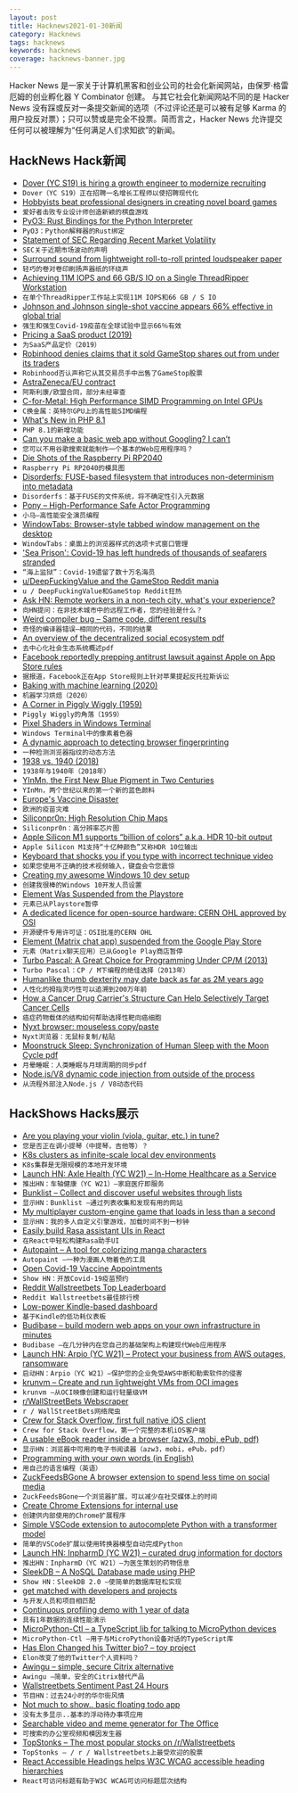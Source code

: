```yaml
---
layout: post
title: Hacknews2021-01-30新闻
category: Hacknews
tags: hacknews
keywords: hacknews
coverage: hacknews-banner.jpg
---
```


Hacker News 是一家关于计算机黑客和创业公司的社会化新闻网站，由保罗·格雷厄姆的创业孵化器 Y Combinator 创建。
与其它社会化新闻网站不同的是 Hacker News 没有踩或反对一条提交新闻的选项（不过评论还是可以被有足够 Karma 的用户投反对票）；只可以赞或是完全不投票。简而言之，Hacker News 允许提交任何可以被理解为“任何满足人们求知欲”的新闻。

## HackNews Hack新闻


- [Dover (YC S19) is hiring a growth engineer to modernize recruiting](https://www.dover.io/open-roles/growth-engineer)
- `Dover（YC S19）正在招聘一名增长工程师以使招聘现代化`
- [Hobbyists beat professional designers in creating novel board games](https://www.sciencedirect.com/science/article/pii/S0048733320302481)
- `爱好者击败专业设计师创造新颖的棋盘游戏`
- [PyO3: Rust Bindings for the Python Interpreter](https://github.com/PyO3/pyo3)
- `PyO3：Python解释器的Rust绑定`
- [Statement of SEC Regarding Recent Market Volatility](https://www.sec.gov/news/public-statement/joint-statement-market-volatility-2021-01-29)
- `SEC关于近期市场波动的声明`
- [Surround sound from lightweight roll-to-roll printed loudspeaker paper](https://phys.org/news/2021-01-lightweight-roll-to-roll-loudspeaker-paper.html)
- `轻巧的卷对卷印刷扬声器纸的环绕声`
- [Achieving 11M IOPS and 66 GB/S IO on a Single ThreadRipper Workstation](https://tanelpoder.com/posts/11m-iops-with-10-ssds-on-amd-threadripper-pro-workstation/)
- `在单个ThreadRipper工作站上实现11M IOPS和66 GB / S IO`
- [Johnson and Johnson single-shot vaccine appears 66% effective in global trial](https://www.cbc.ca/news/health/johnson-johnson-covid-vaccine-trial-1.5893009)
- `强生和强生Covid-19疫苗在全球试验中显示66％有效`
- [Pricing a SaaS product (2019)](https://www.bannerbear.com/blog/don-t-charge-a-month-for-your-product/)
- `为SaaS产品定价（2019）`
- [Robinhood denies claims that it sold GameStop shares out from under its traders](https://www.theverge.com/2021/1/28/22254857/robinhood-gamestop-amc-shares-sold-surprised-users)
- `Robinhood否认声称它从其交易员手中出售了GameStop股票`
- [AstraZeneca/EU contract](https://fragdenstaat.de/dokumente/8409-apa_-_astrazeneca/)
- `阿斯利康/欧盟合同，部分未经审查`
- [C-for-Metal: High Performance SIMD Programming on Intel GPUs](https://arxiv.org/abs/2101.11049)
- `C换金属：英特尔GPU上的高性能SIMD编程`
- [What's New in PHP 8.1](https://stitcher.io/blog/new-in-php-81)
- `PHP 8.1的新增功能`
- [Can you make a basic web app without Googling? I can’t](https://web.eecs.utk.edu/~azh/blog/webappwithoutgoogling.html)
- `您可以不用谷歌搜索就能制作一个基本的Web应用程序吗？`
- [Die Shots of the Raspberry Pi RP2040](https://twitter.com/johndmcmaster/status/1355092011829719046)
- `Raspberry Pi RP2040的模具图`
- [Disorderfs: FUSE-based filesystem that introduces non-determinism into metadata](https://salsa.debian.org/reproducible-builds/disorderfs)
- `Disorderfs：基于FUSE的文件系统，将不确定性引入元数据`
- [Pony – High-Performance Safe Actor Programming](https://www.ponylang.io/discover/)
- `小马–高性能安全演员编程`
- [WindowTabs: Browser-style tabbed window management on the desktop](https://github.com/leafOfTree/WindowTabs)
- `WindowTabs：桌面上的浏览器样式的选项卡式窗口管理`
- ['Sea Prison': Covid-19 has left hundreds of thousands of seafarers stranded](https://www.npr.org/2021/01/29/959626340/-sea-prison-covid-19-has-left-hundreds-of-thousands-of-seafarers-stranded)
- `“海上监狱”：Covid-19遗留了数十万名海员`
- [u/DeepFuckingValue and the GameStop Reddit mania](https://www.wsj.com/articles/keith-gill-drove-the-gamestop-reddit-mania-he-talked-to-the-journal-11611931696)
- `u / DeepFuckingValue和GameStop Reddit狂热`
- [Ask HN: Remote workers in a non-tech city, what's your experience?](item?id=25962178)
- `向HN提问：在非技术城市中的远程工作者，您的经验是什么？`
- [Weird compiler bug – Same code, different results](https://blog.zaita.com/mingw64-compiler-bug/)
- `奇怪的编译器错误–相同的代码，不同的结果`
- [An overview of the decentralized social ecosystem pdf](https://matrix.org/_matrix/media/r0/download/twitter.modular.im/981b258141aa0b197804127cd2f7d298757bad20)
- `去中心化社会生态系统概述pdf`
- [Facebook reportedly prepping antitrust lawsuit against Apple on App Store rules](https://www.businessinsider.com/facebook-apple-antitrust-lawsuit-app-store-2021-1)
- `据报道，Facebook正在App Store规则上针对苹果提起反托拉斯诉讼`
- [Baking with machine learning (2020)](https://sararobinson.dev/2020/04/30/baking-machine-learning.html)
- `机器学习烘焙（2020）`
- [A Corner in Piggly Wiggly (1959)](https://www.newyorker.com/magazine/1959/06/06/a-corner-in-piggly-wiggly)
- `Piggly Wiggly的角落（1959）`
- [Pixel Shaders in Windows Terminal](https://github.com/microsoft/terminal/tree/main/samples/PixelShaders)
- `Windows Terminal中的像素着色器`
- [A dynamic approach to detecting browser fingerprinting](https://cujo.com/building-an-advanced-fingerprinting-detector-ai/)
- `一种检测浏览器指纹的动态方法`
- [1938 vs. 1940 (2018)](https://pecaquet.com/2018/10/08/1938-vs-1940/)
- `1938年与1940年（2018年）`
- [YInMn, the First New Blue Pigment in Two Centuries](https://hyperallergic.com/615971/meet-yinmn-the-first-new-shade-of-blue-in-two-centuries/)
- `YInMn，两个世纪以来的第一个新的蓝色颜料`
- [Europe's Vaccine Disaster](https://www.spiegel.de/international/europe/europe-s-vaccine-disaster-commission-president-ursula-von-der-leyen-seeking-to-duck-responsibility-a-1197547d-6219-4438-9d69-b76e64701802)
- `欧洲的疫苗灾难`
- [Siliconpr0n: High Resolution Chip Maps](https://siliconpr0n.org/map/)
- `Siliconpr0n：高分辨率芯片图`
- [Apple Silicon M1 supports “billion of colors” a.k.a. HDR 10-bit output](https://singhkays.com/blog/apple-silicon-m1-hdr-10bit-billion-colors/)
- `Apple Silicon M1支持“十亿种颜色”又称HDR 10位输出`
- [Keyboard that shocks you if you type with incorrect technique video](https://www.youtube.com/watch?v=yxUM_wt-jB4)
- `如果您使用不正确的技术视频输入，键盘会令您震惊`
- [Creating my awesome Windows 10 dev setup](https://chimerical.ca/posts/creating-my-awesome-windows-10-dev-setup/)
- `创建我很棒的Windows 10开发人员设置`
- [Element Was Suspended from the Playstore](https://play.google.com/store/apps/details?id=im.vector.app)
- `元素已从Playstore暂停`
- [A dedicated licence for open-source hardware: CERN OHL approved by OSI](https://www.theregister.com/2021/01/29/cern_ohl_approved/)
- `开源硬件专用许可证：OSI批准的CERN OHL`
- [Element (Matrix chat app) suspended from the Google Play Store](https://twitter.com/element_hq/status/1355290296947499013)
- `元素（Matrix聊天应用）已从Google Play商店暂停`
- [Turbo Pascal: A Great Choice for Programming Under CP/M (2013)](https://techtinkering.com/2013/03/05/turbo-pascal-a-great-choice-for-programming-under-cpm/)
- `Turbo Pascal：CP / M下编程的绝佳选择（2013年）`
- [Humanlike thumb dexterity may date back as far as 2M years ago](https://www.sciencenews.org/article/humanlike-thumb-dexterity-hominid-evolution)
- `人性化的拇指灵巧性可以追溯到200万年前`
- [How a Cancer Drug Carrier's Structure Can Help Selectively Target Cancer Cells](https://www.tus.ac.jp/en/mediarelations/archive/20210126_1212.html)
- `癌症药物载体的结构如何帮助选择性靶向癌细胞`
- [Nyxt browser: mouseless copy/paste](https://nyxt.atlas.engineer/article/visual-mode.org)
- `Nyxt浏览器：无鼠标复制/粘贴`
- [Moonstruck Sleep: Synchronization of Human Sleep with the Moon Cycle pdf](https://www.biorxiv.org/content/biorxiv/early/2020/06/02/2020.06.01.128728.full.pdf)
- `月晕睡眠：人类睡眠与月球周期的同步pdf`
- [Node.js/V8 dynamic code injection from outside of the process](https://blog.sqreen.com/remote-debugging-nodejs-runtime-code-injection/)
- `从流程外部注入Node.js / V8动态代码`


## HackShows Hacks展示

- [ Are you playing your violin (viola, guitar, etc.) in tune?](https://ctrager.github.io/pitch.html)
- `您是否正在调小提琴（中提琴，吉他等）？`
- [ K8s clusters as infinite-scale local dev environments](https://www.getambassador.io/infinite-scale-development-environments/)
- `K8s集群是无限规模的本地开发环境`
- [Launch HN: Axle Health (YC W21) – In-Home Healthcare as a Service](item?id=25930061)
- `推出HN：车轴健康（YC W21）–家庭医疗即服务`
- [ Bunklist – Collect and discover useful websites through lists](https://bunklist.com)
- `显示HN：Bunklist –通过列表收集和发现有用的网站`
- [ My multiplayer custom-engine game that loads in less than a second](http://vnav.io)
- `显示HN：我的多人自定义引擎游戏，加载时间不到一秒钟`
- [ Easily build Rasa assistant UIs in React](https://www.npmjs.com/package/react-rasa-assistant)
- `在React中轻松构建Rasa助手UI`
- [ Autopaint – A tool for colorizing manga characters](https://creart.innovrepublic.com/)
- `Autopaint –一种为漫画人物着色的工具`
- [ Open Covid-19 Vaccine Appointments](https://getmyvaccine.org/)
- `Show HN：开放Covid-19疫苗预约`
- [ Reddit Wallstreetbets Top Leaderboard](https://stonks.news/wsb/summary/)
- `Reddit Wallstreetbets最佳排行榜`
- [ Low-power Kindle-based dashboard](https://github.com/pascalw/kindle-dash)
- `基于Kindle的低功耗仪表板`
- [ Budibase – build modern web apps on your own infrastructure in minutes](https://github.com/Budibase/budibase)
- `Budibase –在几分钟内在您自己的基础架构上构建现代Web应用程序`
- [Launch HN: Arpio (YC W21) – Protect your business from AWS outages, ransomware](item?id=25941082)
- `启动HN：Arpio（YC W21）–保护您的企业免受AWS中断和勒索软件的侵害`
- [ krunvm – Create and run lightweight VMs from OCI images](https://github.com/slp/krunvm/)
- `krunvm –从OCI映像创建和运行轻量级VM`
- [ r/WallStreetBets Webscraper](https://github.com/rmcsqrd/yolo-scrape)
- `r / WallStreetBets网络爬虫`
- [ Crew for Stack Overflow, first full native iOS client](https://apps.apple.com/it/app/crew-for-stack-overflow/id1547171709?l=en)
- `Crew for Stack Overflow，第一个完整的本机iOS客户端`
- [ A usable eBook reader inside a browser (azw3, mobi, ePub, pdf)](https://www.loudreader.com)
- `显示HN：浏览器中可用的电子书阅读器（azw3，mobi，ePub，pdf）`
- [ Programming with your own words (in English)](item?id=25945567)
- `用自己的语言编程（英语）`
- [ ZuckFeedsBGone A browser extension to spend less time on social media](https://github.com/lawrencehook/ZuckFeedsBGone)
- `ZuckFeedsBGone一个浏览器扩展，可以减少在社交媒体上的时间`
- [ Create Chrome Extensions for internal use](https://extension.dev)
- `创建供内部使用的Chrome扩展程序`
- [ Simple VSCode extension to autocomplete Python with a transformer model](item?id=25952573)
- `简单的VSCode扩展以使用转换器模型自动完成Python`
- [Launch HN: InpharmD (YC W21) – curated drug information for doctors](item?id=25957775)
- `推出HN：InpharmD（YC W21）–为医生策划的药物信息`
- [ SleekDB – A NoSQL Database made using PHP](https://sleekdb.github.io/)
- `Show HN：SleekDB 2.0 –使简单的数据库轻松实现`
- [ get matched with developers and projects](https://connectdome.com)
- `与开发人员和项目相匹配`
- [ Continuous profiling demo with 1 year of data](https://demo.pyroscope.io/?name=hotrod.golang.driver%7B%7D&from=now-1y)
- `具有1年数据的连续性能演示`
- [ MicroPython-Ctl – a TypeScript lib for talking to MicroPython devices](https://www.metachris.com/2021/01/micropython-ctl-a-typescript-library-for-talking-to-micropython-devices/)
- `MicroPython-Ctl –用于与MicroPython设备对话的TypeScript库`
- [ Has Elon Changed his Twitter bio? – toy project](https://www.elonchangedhisbio.com/)
- `Elon改变了他的Twitter个人资料吗？ `
- [ Awingu – simple, secure Citrix alternative](https://www.awingu.com)
- `Awingu –简单，安全的Citrix替代产品`
- [ Wallstreetbets Sentiment Past 24 Hours](https://wsbsentiment.io/)
- `节目HN：过去24小时的华尔街风情`
- [ Not much to show.. basic floating todo app](https://github.com/soheil/NoteTop)
- `没有太多显示..基本的浮动待办事项应用`
- [ Searchable video and meme generator for The Office](https://www.mikescerealshack.co)
- `可搜索的办公室视频和模因发生器`
- [ TopStonks – The most popular stocks on /r/Wallstreetbets](https://topstonks.com)
- `TopStonks – / r / Wallstreetbets上最受欢迎的股票`
- [ React Accessible Headings helps W3C WCAG accessible heading hierarchies](https://www.npmjs.com/package/react-accessible-headings)
- `React可访问标题有助于W3C WCAG可访问标题层次结构`

